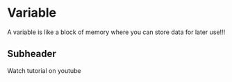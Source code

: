 #  Variable

A variable is like a block of memory where you can store data for later use!!!

## Subheader 

Watch tutorial on youtube
